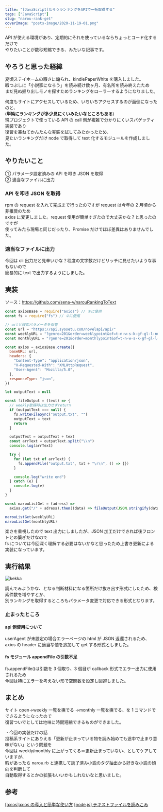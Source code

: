 ```yaml
---
title: "[JavaScript]なろうランキングをAPIで一括取得する"
tags: ["JavaScript"]
slug: "narou-rank-get"
coverImage: "posts-image/2020-11-19-01.png"
---
```


API が使える環境があり、定期的にそれを使っているならちょっとコード化するだけで  
やりたいことが数秒短縮できる、みたいな記事です。  

## やろうと思った経緯

夏頃ステイホームの暇さに煽られ、kindlePaperWhite を購入しました。  
暇つぶしに「小説家になろう」を読み続け数ヶ月、有名所を読み終えたため  
まだ見ぬ掘り出しモノを探すためランキングをローラーするようになりました。  

何度もサイトにアクセスしているため、いちいちアクセスするのが面倒になったのと、  
(**単純にランキングが多少見にくいみたいなところもある**)  
現プロジェクトで使っている API の call 側が複雑で分かりにくいスパゲッティ実装であり  
復習を兼ねてかんたんな実装を試してみたかったため、  
見たいランキングだけ node で取得して text 化するモジュールを作成しました。  

## やりたいこと

① パラメータ設定済みの API を叩き JSON を取得  
② 適当なファイルに出力  

### API を叩き JSON を取得

rpm の request を入れて完成まで行ったのですが request は今年の 2 月頃から非推奨のため  
axios に変更しました。request 使用が簡単すぎたので大丈夫かな？と思ったのですが  
使ってみたら現場と同じだったり、Promise だけでほぼ差異はありませんでした。  

### 適当なファイルに出力

今回は cli 出力だと見辛いかな？程度の文字数だけどリッチに見せたいような事もないので  
簡易的に text で出力するようにしました。  

## 実装

ソース：https://github.com/sena-v/narouRankingToText

```js
const axiosBase = require("axios") // ①に使用
const fs = require("fs") // ②に使用

// urlと検索パラメータを保管
const url = "https://api.syosetu.com/novelapi/api/"
const weeklyURL = "?genre=201&order=weeklypoint&of=t-n-w-s-k-gf-gl-l-nu"
const monthlyURL = "?genre=201&order=monthlypoint&of=t-n-w-s-k-gf-gl-l-nu"

const axios = axiosBase.create({
  baseURL: url,
  headers: {
    "Content-Type": "application/json",
    "X-Requested-With": "XMLHttpRequest",
    "User-Agent": "Mozilla/5.0",
  },
  responseType: "json",
})

let outputText = null

const fileOutput = (text) => {
  // weekly取得時は出力せずreturn
  if (outputText === null) {
    fs.writeFileSync("output.txt", "")
    outputText = text
    return
  }

  outputText = outputText + text
  const arrText = outputText.split("\\n")
  console.log(arrText)

  try {
    for (let txt of arrText) {
      fs.appendFile("output.txt", txt + "\r\n", () => {})
    }

    console.log("write end")
  } catch (e) {
    console.log(e)
  }
}

const narouListGet = (adress) =>
  axios.get("/" + adress).then((data) => fileOutput(JSON.stringify(data.data)))

narouListGet(weeklyURL)
narouListGet(monthlyURL)
```

楽さを重視したので text 出力にしましたが、JSON 加工だけできれば後フロントとの繋ぎだけなので  
fs については今回深く理解する必要はないかなと思ったため上書き更新による実装になっています。  

## 実行結果

![kekka](../images/posts-image/2020-11-19-01.png)

読んでみようかな、となる判断材料になる箇所だけ抜き出す形式にしたため、検索件数を増やすとか、  
別ランキングを取得するところもパラメータ変更で対応できる形式となります。  

### 止まったところ

#### api 側使用について

userAgent が未設定の場合エラーページの html が JSON 返還されるため、  
axios の header に適当な値を追加して get する形式としました。  

#### fs モジュール appendFile の引数不足

fs.appendFile()は引数を 3 個取り、3 個目が callback 形式でエラー出力に使用されるため  
今回は特にエラーを考えない形で空関数を設定し回避しました。  

## まとめ

サイト open→weekly 一覧を撫でる →monthly 一覧を撫でる、を 1 コマンドでできるようになったので  
復習ついでとしては地味に時間短縮できるものができました。  

・今回の実装だけの話  
投稿系サイトにありえる「更新が止まっている物を読み始めても途中で止まり意味がない」という問題を  
今回は weekly/monthly に上がってくる＝更新止まっていない、としてケアしていますが、  
暇があったら narou.rb と連携して読了済み小説のタグ抽出から好きな小説の傾向を判断して  
自動取得するとかの拡張もいいかもしれないなと思いました。  

## 参考

[[axios]axios の導入と簡単な使い方](https://qiita.com/ksh-fthr/items/2daaaf3a15c4c11956e9)
[[node.js] テキストファイルを読みこみ](https://qiita.com/amanatsu5151/items/0d2e7ba8d31f3eece660)
